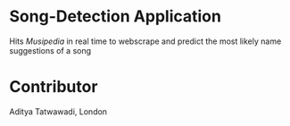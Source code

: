 # Song-Detection Application
Hits _Musipedia_ in real time to webscrape and predict the most likely name suggestions of a song

# Contributor
Aditya Tatwawadi, London
